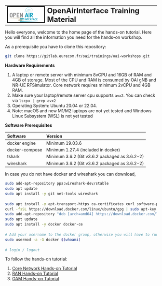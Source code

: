 <table style="border-collapse: collapse; border: none;">
  <tr style="border-collapse: collapse; border: none;">
    <td style="border-collapse: collapse; border: none;">
      <a href="http://www.openairinterface.org/">
         <img src="./cn/resources/oai_final_logo.png" alt="" border=3 height=50 width=150>
         </img>
      </a>
    </td>
    <td style="border-collapse: collapse; border: none; vertical-align: center;">
      <b><font size = "5">OpenAirInterface Training Material</font></b>
    </td>
  </tr>
</table>


Hello everyone, welcome to the home page of the hands-on tutorial. Here you will find all the information you need for the hands-on workshop. 

As a prerequisite you have to clone this repository: 

```bash
git clone https://gitlab.eurecom.fr/oai/trainings/oai-workshops.git
```

**Hardware Requirements**

1. A laptop or remote server with minimum 8vCPU and 16GB of RAM and 4GB of storage. Most of the CPU and RAM is consumed by OAI gNB and NR-UE RFSimulator. Core network requires minimum 2vCPU and 4GB RAM.
2. Make sure your laptop/remote server cpu supports `avx2`. You can check via `lscpu | grep avx2`
3. Operating System: Ubuntu 20.04 or 22.04.
4. Note: macOS and new M1/M2 laptops are not yet tested and Windows Linux Subsystem (WSL) is not yet tested

**Software Prerequisites**

|Software      |Version                                       |
|:-------------|:---------------------------------------------|
|docker engine |Minimum 19.03.6                               |
|docker-compose|Minimum 1.27.4 (included in docker)           |
|tshark        |Minimum 3.6.2 (Git v3.6.2 packaged as 3.6.2-2)|
|wireshark     |Minimum 3.6.2 (Git v3.6.2 packaged as 3.6.2-2)|

In case you do not have docker and wireshark you can download, 

```bash
sudo add-apt-repository ppa:wireshark-dev/stable
sudo apt update
sudo apt install -y git net-tools wireshark

sudo apt install -y apt-transport-https ca-certificates curl software-properties-common
curl -fsSL https://download.docker.com/linux/ubuntu/gpg | sudo apt-key add -
sudo add-apt-repository "deb [arch=amd64] https://download.docker.com/linux/ubuntu  $(lsb_release -cs)  stable"
sudo apt update
sudo apt install -y docker docker-ce

# Add your username to the docker group, otherwise you will have to run in sudo mode.
sudo usermod -a -G docker $(whoami)

# login / logout

```

To follow the hands-on tutorial:

1. [Core Network Hands-on Tutorial](./cn/README.md)
2. [RAN Hands-on Tutorial](./ran/README.md)
3. [OAM Hands-on Tutorial](./oam/README.md)
